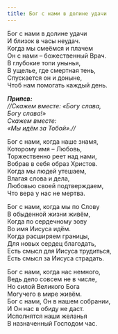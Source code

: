 ```yaml
---
title: Бог с нами в долине удачи
---
```


Бог с нами в долине удачи  
И близок в часы неудач.  
Когда мы смеёмся и плачем  
Он с нами – божественный Врач.  
В глубокие топи унынья,  
В ущелье, где смертная тень,  
Спускается он и доныне,  
Чтоб нам помогать каждый день.

*__Припев:__  
//Скажем вместе: «Богу слава,  
Богу слава!»  
Скажем вместе:  
«Мы идём за Тобой».//*

Бог с нами, когда наше знамя,   
Которому имя – Любовь,  
Торжественно реет над нами,  
Вобрав в себя образ Христов.  
Когда мы людей утешаем,  
Влагая слова и дела,  
Любовью своей подтверждаем,  
Что вера у нас не мертва.

Бог с нами, когда мы по Слову  
В обыденной жизни живём,  
Когда по сердечному зову  
Во имя Иисуса идём.  
Когда расширяем границы,   
Для новых сердец благодать,  
Есть смысл для Иисуса трудиться,  
Есть смысл за Иисуса страдать.

Бог с нами, когда нас немного,  
Ведь дело совсем не в числе,  
Но силой Великого Бога  
Могучего в мире живём.  
Бог с нами, Он в нашем собрании,  
И Он нас в обиду не даст.  
Исполнятся наши желанья  
В назначенный Господом час.
